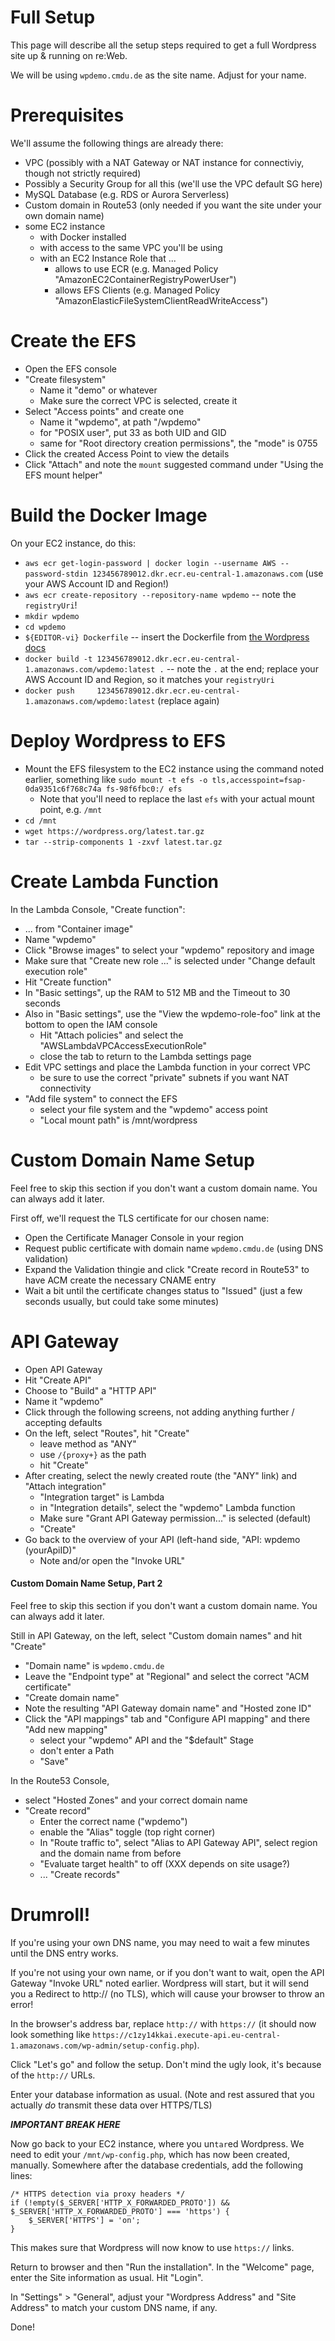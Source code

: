# Full Setup

This page will describe all the setup steps required to get a full Wordpress site up & running on re:Web.

We will be using `wpdemo.cmdu.de` as the site name. Adjust for your name.

# Prerequisites

We'll assume the following things are already there:
- VPC (possibly with a NAT Gateway or NAT instance for connectiviy, though not strictly required)
- Possibly a Security Group for all this (we'll use the VPC default SG here)
- MySQL Database (e.g. RDS or Aurora Serverless)
- Custom domain in Route53 (only needed if you want the site under your own domain name)
- some EC2 instance 
  - with Docker installed
  - with access to the same VPC you'll be using
  - with an EC2 Instance Role that ...
    - allows to use ECR (e.g. Managed Policy "AmazonEC2ContainerRegistryPowerUser")
    - allows EFS Clients (e.g. Managed Policy "AmazonElasticFileSystemClientReadWriteAccess")

# Create the EFS

- Open the EFS console
- "Create filesystem"
  - Name it "demo" or whatever
  - Make sure the correct VPC is selected, create it
- Select "Access points" and create one
  - Name it "wpdemo", at path "/wpdemo"
  - for "POSIX user", put 33 as both UID and GID
  - same for "Root directory creation permissions", the "mode" is 0755
- Click the created Access Point to view the details
- Click "Attach" and note the `mount` suggested command under "Using the EFS mount helper"

# Build the Docker Image

On your EC2 instance, do this:

- `aws ecr get-login-password | docker login --username AWS --password-stdin 123456789012.dkr.ecr.eu-central-1.amazonaws.com` (use your AWS Account ID and Region!)
- `aws ecr create-repository --repository-name wpdemo` -- note the `registryUri`!
- `mkdir wpdemo`
- `cd wpdemo`
- `${EDITOR-vi} Dockerfile` -- insert the Dockerfile from [the Wordpress docs](app/wordpress.md)
- `docker build -t 123456789012.dkr.ecr.eu-central-1.amazonaws.com/wpdemo:latest .` -- note the `.` at the end; replace your AWS Account ID and Region, so it matches your `registryUri`
- `docker push     123456789012.dkr.ecr.eu-central-1.amazonaws.com/wpdemo:latest` (replace again)

# Deploy Wordpress to EFS

- Mount the EFS filesystem to the EC2 instance using the command noted earlier, something like `sudo mount -t efs -o tls,accesspoint=fsap-0da9351c6f768c74a fs-98f6fbc0:/ efs`
  - Note that you'll need to replace the last `efs` with your actual mount point, e.g. `/mnt`
- `cd /mnt`
- `wget https://wordpress.org/latest.tar.gz`
- `tar --strip-components 1 -zxvf latest.tar.gz`

# Create Lambda Function

In the Lambda Console, "Create function":
- ... from "Container image"
- Name "wpdemo"
- Click "Browse images" to select your "wpdemo" repository and image
- Make sure that "Create new role ..." is selected under "Change default execution role"
- Hit "Create function"
- In "Basic settings", up the RAM to 512 MB and the Timeout to 30 seconds
- Also in "Basic settings", use the "View the wpdemo-role-foo" link at the bottom to open the IAM console
  - Hit "Attach policies" and select the "AWSLambdaVPCAccessExecutionRole"
  - close the tab to return to the Lambda settings page
- Edit VPC settings and place the Lambda function in your correct VPC
  -  be sure to use the correct "private" subnets if you want NAT connectivity
- "Add file system" to connect the EFS
  - select your file system and the "wpdemo" access point
  - "Local mount path" is /mnt/wordpress

# Custom Domain Name Setup

Feel free to skip this section if you don't want a custom domain name. You can always add it later.

First off, we'll request the TLS certificate for our chosen name:
- Open the Certificate Manager Console in your region
- Request public certificate with domain name `wpdemo.cmdu.de` (using DNS validation)
- Expand the Validation thingie and click "Create record in Route53" to have ACM create the necessary CNAME entry
- Wait a bit until the certificate changes status to "Issued" (just a few seconds usually, but could take some minutes)

# API Gateway

- Open API Gateway
- Hit "Create API"
- Choose to "Build" a "HTTP API"
- Name it "wpdemo"
- Click through the following screens, not adding anything further / accepting defaults
- On the left, select "Routes", hit "Create"
  - leave method as "ANY"
  - use `/{proxy+}` as the path
  - hit "Create"
- After creating, select the newly created route (the "ANY" link) and "Attach integration"
  - "Integration target" is Lambda
  - in "Integration details", select the "wpdemo" Lambda function
  - Make sure "Grant API Gateway permission..." is selected (default)
  - "Create"
- Go back to the overview of your API (left-hand side, "API: wpdemo (yourApiID)"
  - Note and/or open the "Invoke URL"

#### Custom Domain Name Setup, Part 2

Feel free to skip this section if you don't want a custom domain name. You can always add it later.

Still in API Gateway, on the left, select "Custom domain names" and hit "Create"
- "Domain name" is `wpdemo.cmdu.de`
- Leave the "Endpoint type" at "Regional" and select the correct "ACM certificate"
- "Create domain name"
- Note the resulting "API Gateway domain name" and "Hosted zone ID"
- Click the "API mappings" tab and "Configure API mapping" and there "Add new mapping"
  - select your "wpdemo" API and the "$default" Stage
  - don't enter a Path
  - "Save"

In the Route53 Console,
- select "Hosted Zones" and your correct domain name
- "Create record"
  - Enter the correct name ("wpdemo")
  - enable the "Alias" toggle (top right corner)
  - In "Route traffic to", select "Alias to API Gateway API", select region and the domain name from before
  - "Evaluate target health" to off (XXX depends on site usage?)
  - ... "Create records"

# Drumroll!

If you're using your own DNS name, you may need to wait a few minutes until the DNS entry works.

If you're not using your own name, or if you don't want to wait, open the API Gateway "Invoke URL" noted earlier.
Wordpress will start, but it will send you a Redirect to http:// (no TLS), which will cause your browser to throw an
error!

In the browser's address bar, replace `http://` with `https://` (it should now look something
like `https://c1zy14kkai.execute-api.eu-central-1.amazonaws.com/wp-admin/setup-config.php`).

Click "Let's go" and follow the setup. Don't mind the ugly look, it's because of the `http://` URLs.

Enter your database information as usual. (Note and rest assured that you actually *do* transmit these data over HTTPS/TLS)

***IMPORTANT BREAK HERE***

Now go back to your EC2 instance, where you un`tar`ed Wordpress. We need to edit your `/mnt/wp-config.php`,
which has now been created, manually. Somewhere after the database credentials, add the following lines:
```
/* HTTPS detection via proxy headers */
if (!empty($_SERVER['HTTP_X_FORWARDED_PROTO']) && $_SERVER['HTTP_X_FORWARDED_PROTO'] === 'https') {
    $_SERVER['HTTPS'] = 'on';
}
```
This makes sure that Wordpress will now know to use `https://` links.

Return to browser and then "Run the installation". In the "Welcome" page, enter the Site information as usual. Hit "Login".

In "Settings" > "General", adjust your "Wordpress Address" and "Site Address" to match your custom DNS name, if any.

Done!
